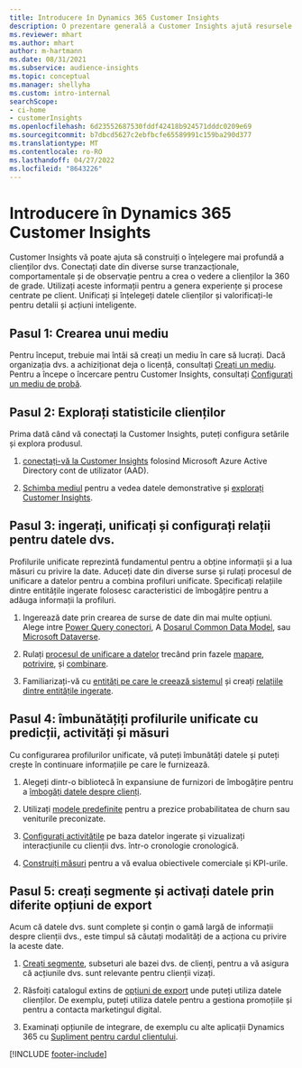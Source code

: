 ```yaml
---
title: Introducere în Dynamics 365 Customer Insights
description: O prezentare generală a Customer Insights ajută resursele să înceapă rapid.
ms.reviewer: mhart
ms.author: mhart
author: m-hartmann
ms.date: 08/31/2021
ms.subservice: audience-insights
ms.topic: conceptual
ms.manager: shellyha
ms.custom: intro-internal
searchScope:
- ci-home
- customerInsights
ms.openlocfilehash: 6d23552687530fddf42418b924571dddc0209e69
ms.sourcegitcommit: b7dbcd5627c2ebfbcfe65589991c159ba290d377
ms.translationtype: MT
ms.contentlocale: ro-RO
ms.lasthandoff: 04/27/2022
ms.locfileid: "8643226"
---
```

# <a name="get-started-with-dynamics-365-customer-insights"></a>Introducere în Dynamics 365 Customer Insights

Customer Insights vă poate ajuta să construiți o înțelegere mai profundă a clienților dvs. Conectați date din diverse surse tranzacționale, comportamentale și de observație pentru a crea o vedere a clienților la 360 de grade. Utilizați aceste informații pentru a genera experiențe și procese centrate pe client. Unificați și înțelegeți datele clienților și valorificați-le pentru detalii și acțiuni inteligente.

## <a name="step-1-create-an-environment"></a>Pasul 1: Crearea unui mediu

Pentru început, trebuie mai întâi să creați un mediu în care să lucrați. Dacă organizația dvs. a achiziționat deja o licență, consultați [Creați un mediu](create-environment.md). Pentru a începe o încercare pentru Customer Insights, consultați [Configurați un mediu de probă](trial-signup.md). 

## <a name="step-2-explore-customer-insights"></a>Pasul 2: Explorați statisticile clienților

Prima dată când vă conectați la Customer Insights, puteți configura setările și explora produsul.

1. [conectați-vă la Customer Insights](https://home.ci.ai.dynamics.com) folosind Microsoft Azure Active Directory cont de utilizator (AAD).

1. [Schimba mediul](manage-environments.md#switch-environments) pentru a vedea datele demonstrative și [explorați Customer Insights](home.md).

##  <a name="step-3-ingest-unify-and-set-up-relationships-for-your-data"></a>Pasul 3: ingerați, unificați și configurați relații pentru datele dvs.

Profilurile unificate reprezintă fundamentul pentru a obține informații și a lua măsuri cu privire la date. Aduceți date din diverse surse și rulați procesul de unificare a datelor pentru a combina profiluri unificate. Specificați relațiile dintre entitățile ingerate folosesc caracteristici de îmbogățire pentru a adăuga informații la profiluri. 

1. Ingerează date prin crearea de surse de date din mai multe opțiuni. Alege intre [Power Query conectori](connect-power-query.md), A [Dosarul Common Data Model](connect-common-data-model.md), sau [Microsoft Dataverse](connect-dataverse-managed-lake.md). 

1. Rulați [procesul de unificare a datelor](data-unification.md) trecând prin fazele [mapare](map-entities.md), [potrivire](match-entities.md), și [combinare](merge-entities.md).

1. Familiarizați-vă cu [entități pe care le creează sistemul](entities.md) și creați [relațiile dintre entitățile ingerate](relationships.md).
    
## <a name="step-4-enhance-unified-profiles-with-predictions-activities-and-measures"></a>Pasul 4: îmbunătățiți profilurile unificate cu predicții, activități și măsuri

Cu configurarea profilurilor unificate, vă puteți îmbunătăți datele și puteți crește în continuare informațiile pe care le furnizează.

1. Alegeți dintr-o bibliotecă în expansiune de furnizori de îmbogățire pentru a [îmbogăți datele despre clienți](enrichment-hub.md).

1. Utilizați [modele predefinite](predictions-overview.md) pentru a prezice probabilitatea de churn sau veniturile preconizate.

1. [Configurați activitățile](activities.md) pe baza datelor ingerate și vizualizați interacțiunile cu clienții dvs. într-o cronologie cronologică. 

1. [Construiți măsuri](measures.md) pentru a vă evalua obiectivele comerciale și KPI-urile.
 
## <a name="step-5-create-segments-and-activate-data-through-various-export-options"></a>Pasul 5: creați segmente și activați datele prin diferite opțiuni de export

Acum că datele dvs. sunt complete și conțin o gamă largă de informații despre clienții dvs., este timpul să căutați modalități de a acționa cu privire la aceste date. 

1. [Creați segmente](segments.md), subseturi ale bazei dvs. de clienți, pentru a vă asigura că acțiunile dvs. sunt relevante pentru clienții vizați.

1. Răsfoiți catalogul extins de [opțiuni de export](export-destinations.md) unde puteți utiliza datele clienților. De exemplu, puteți utiliza datele pentru a gestiona promoțiile și pentru a contacta marketingul digital.

1. Examinați opțiunile de integrare, de exemplu cu alte aplicații Dynamics 365 cu [Supliment pentru cardul clientului](customer-card-add-in.md).  


[!INCLUDE [footer-include](includes/footer-banner.md)]